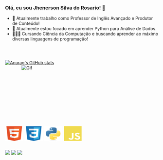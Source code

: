 ### Olá, eu sou Jhenerson Silva do Rosario! 👋


- 🔭 Atualmente trabalho como Professor de Inglês Avançado e Produtor de Conteúdo!
- 🌱 Atualmente estou focado em aprender Python para Análise de Dados.
- 👨🏻‍💻 Cursando Ciência da Computação e buscando aprender ao máximo diversas linguagens de programação!





##

<div style="display: inline_block"><br>

[![Anurag's GitHub stats](https://github-readme-stats.vercel.app/api?username=JhenersonRosario&show_icons=true&theme=radical)](https://github.com/anuraghazra/github-readme-stats)
<img align="right" alt="Gif" height="200" width="450"
     src="https://cdn.discordapp.com/attachments/1114749805000937526/1114749908541526116/39Cg.gif">
 
  
<!--  
[![Top Langs](https://github-readme-stats.vercel.app/api/top-langs/?username=JhenersonRosario&layout=donut)](https://github.com/anuraghazra/github-readme-stats)
-->
</div>

<div style="display: inline_block"><br>
  <img align="center" alt="Jhener-HTML" height="50" width="60" src="https://raw.githubusercontent.com/devicons/devicon/master/icons/html5/html5-original.svg">
  <img align="center" alt="Jhener-CSS" height="50" width="60" src="https://raw.githubusercontent.com/devicons/devicon/master/icons/css3/css3-original.svg">
 <img align="center" alt="Jhener-Python" height="50" width="60" src="https://raw.githubusercontent.com/devicons/devicon/master/icons/python/python-original.svg">
  <img align="center" alt="Jhener-JS" height="50" width="60" src="https://raw.githubusercontent.com/devicons/devicon/master/icons/javascript/javascript-plain.svg">

</div>
  
  ##
 
<div> 
  <a href="https://www.tiktok.com/@ocarinhadainformatica" target="_blank"><img src="https://img.shields.io/badge/TikTok-000000?style=for-the-badge&logo=tiktok&logoColor=white" target="_blank"></a>
  <a href = "mailto:jhenersonrosarioprofissional@gmail.com"><img src="https://img.shields.io/badge/Gmail-D14836?style=for-the-badge&logo=gmail&logoColor=white" target="_blank"></a>
  <a href="www.linkedin.com/in/jhenerson-rosario" target="_blank"><img src="https://img.shields.io/badge/-LinkedIn-%230077B5?style=for-the-badge&logo=linkedin&logoColor=white" target="_blank"></a> 
  
</div>


